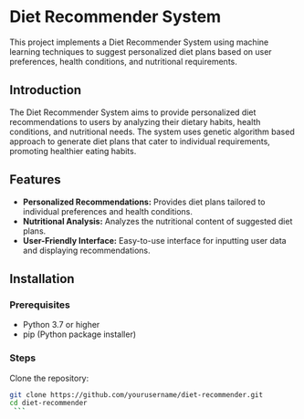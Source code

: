 # Diet Recommender System

This project implements a Diet Recommender System using machine learning techniques to suggest personalized diet plans based on user preferences, health conditions, and nutritional requirements.


## Introduction
The Diet Recommender System aims to provide personalized diet recommendations to users by analyzing their dietary habits, health conditions, and nutritional needs. The system uses genetic algorithm based approach to generate diet plans that cater to individual requirements, promoting healthier eating habits.

## Features
- **Personalized Recommendations:** Provides diet plans tailored to individual preferences and health conditions.
- **Nutritional Analysis:** Analyzes the nutritional content of suggested diet plans.
- **User-Friendly Interface:** Easy-to-use interface for inputting user data and displaying recommendations.

## Installation
### Prerequisites
- Python 3.7 or higher
- pip (Python package installer)

### Steps
 Clone the repository:
   ```bash
   git clone https://github.com/yourusername/diet-recommender.git
   cd diet-recommender
    ```
